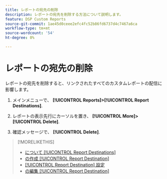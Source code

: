 ```yaml
---
title: レポートの宛先の削除
description: レポートの宛先を削除する方法について説明します。
feature: DSP Custom Reports
source-git-commit: 1ae45d0ceee2efc4fc52b86fd6737d4c7467a6ca
workflow-type: tm+mt
source-wordcount: '54'
ht-degree: 0%

---
```



# レポートの宛先の削除

レポートの宛先を削除すると、リンクされたすべてのカスタムレポートの配信に影響します。

1. メインメニューで、 **[!UICONTROL Reports]>[!UICONTROL Report Destinations]**.

1. レポートの表示先行にカーソルを置き、 **[!UICONTROL More]>[!UICONTROL Delete]**.

1. 確認メッセージで、 **[!UICONTROL Delete]**.

>[!MORELIKETHIS]
>
>* [について [!UICONTROL Report Destinations]](/help/dsp/reports/report-destinations/report-destination-about.md)
>* [の作成 [!UICONTROL Report Destination]](/help/dsp/reports/report-destinations/report-destination-create.md)
>* [[!UICONTROL Report Destination] 設定](/help/dsp/reports/report-destinations/report-destination-settings.md)
>* [の編集 [!UICONTROL Report Destination]](/help/dsp/reports/report-destinations/report-destination-edit.md)

